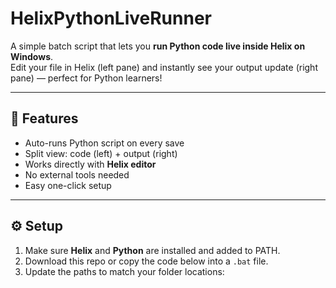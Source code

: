 # HelixPythonLiveRunner
A simple batch script that lets you **run Python code live inside Helix on Windows**.  
Edit your file in Helix (left pane) and instantly see your output update (right pane) — perfect for Python learners!

---

## 🚀 Features
- Auto-runs Python script on every save  
- Split view: code (left) + output (right)  
- Works directly with **Helix editor**  
- No external tools needed  
- Easy one-click setup  

---

## ⚙️ Setup
1. Make sure **Helix** and **Python** are installed and added to PATH.  
2. Download this repo or copy the code below into a `.bat` file.  
3. Update the paths to match your folder locations:
